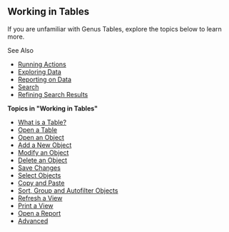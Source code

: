 ## Working in Tables

If you are unfamiliar with Genus Tables, explore the topics below to learn more.

See Also

*   [Running Actions](running-actions.md)
*   [Exploring Data](exploring-data.md)
*   [Reporting on Data](reporting-on-data.md)
*   [Search](searching-for-data.md)
*   [Refining Search Results](refining-search-results.md)

**Topics in "Working in Tables"**
* [What is a Table?](../users/working-in-tables/what-is-a-table.md)
* [Open a Table](../users/working-in-tables/open-a-table.md)
* [Open an Object](../users/working-in-tables/open-an-object.md)
* [Add a New Object](../users/working-in-tables/add-a-new-object.md)
* [Modify an Object](../users/working-in-tables/modify-an-object.md)
* [Delete an Object](../users/working-in-tables/delete-an-object.md)
* [Save Changes](../users/working-in-tables/save-changes.md)
* [Select Objects](../users/working-in-tables/select-objects.md)
* [Copy and Paste](../users/working-in-tables/copy-and-paste.md)
* [Sort, Group and Autofilter Objects](../users/working-in-tables/sort-group-and-autofilter-objects.md)
* [Refresh a View](../users/working-in-tables/refresh-a-view.md)
* [Print a View](../users/working-in-tables/print-a-view.md)
* [Open a Report](../users/working-in-tables/open-a-report.md)
* [Advanced](../users/working-in-tables/advanced.md)